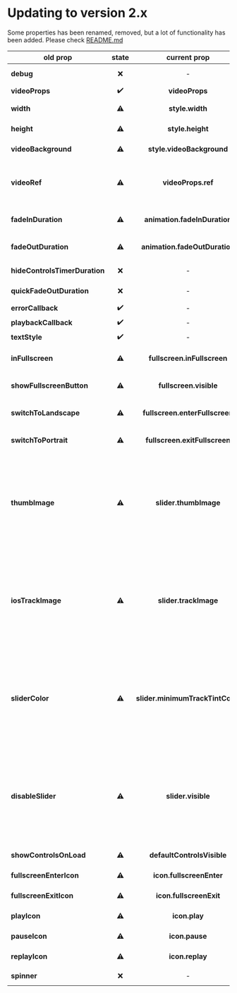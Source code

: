 # Updating to version 2.x

Some properties has been renamed, removed, but a lot of functionality has been added. Please check [README.md](https://github.com/ihmpavel/expo-video-player/tree/master/README.md)

old prop | state | current prop | description
---- | :--: | :-----: | -----------
**debug** | ❌ | - | This prop has been removed
**videoProps** | ✔️ | **videoProps** | Not changed
**width** | ⚠️ | **style.width** | Prop now lives in the object `style`
**height** | ⚠️ | **style.height** | Prop now lives in the object `style`
**videoBackground** | ⚠️ | **style.videoBackground** | Prop now lives in the object `style`
**videoRef** | ⚠️ | **videoProps.ref** | Prop now lives in the object `videoProps`. See usage in the [example-app](https://github.com/ihmpavel/expo-video-player/tree/master/example-app/App.tsx)
**fadeInDuration** | ⚠️ | **animation.fadeInDuration** | Prop now lives in the object `animation`
**fadeOutDuration** | ⚠️ | **animation.fadeOutDuration** | Prop now lives in the object `animation`
**hideControlsTimerDuration** | ❌ | - | Prop has been removed
**quickFadeOutDuration** | ❌ | - | Prop has been removed
**errorCallback** | ✔️ | - | Not changed
**playbackCallback** | ✔️ | - | Not changed
**textStyle** | ✔️ | - | Not changed
**inFullscreen** | ⚠️ | **fullscreen.inFullscreen** | Prop now lives in the object `fullscreen`
**showFullscreenButton** | ⚠️ | **fullscreen.visible** | Prop now lives in the object `fullscreen`
**switchToLandscape** | ⚠️ | **fullscreen.enterFullscreen** | Prop now lives in the object `fullscreen`
**switchToPortrait** | ⚠️ | **fullscreen.exitFullscreen** | Prop now lives in the object `fullscreen`
**thumbImage** | ⚠️ | **slider.thumbImage** | Prop now lives in the object `slider`. You can use any of the props (except `ref`, `value`, `onSlidingStart` and `onSlidingComplete`) from [@react-native-community/slider](https://github.com/callstack/react-native-slider)
**iosTrackImage** | ⚠️ | **slider.trackImage** | Prop now lives in the object `slider`. You can use any of the props (except `ref`, `value`, `onSlidingStart` and `onSlidingComplete`) from [@react-native-community/slider](https://github.com/callstack/react-native-slider)
**sliderColor** | ⚠️ | **slider.minimumTrackTintColor** | Prop now lives in the object `slider`. You can use any of the props (except `ref`, `value`, `onSlidingStart` and `onSlidingComplete`) from [@react-native-community/slider](https://github.com/callstack/react-native-slider)
**disableSlider** | ⚠️ | **slider.visible** | Prop now lives in the object `slider`. You can use any of the props (except `ref`, `value`, `onSlidingStart` and `onSlidingComplete`) from [@react-native-community/slider](https://github.com/callstack/react-native-slider)
**showControlsOnLoad** | ⚠️ | **defaultControlsVisible** | Prop has been renamed
**fullscreenEnterIcon** | ⚠️ | **icon.fullscreenEnter** | Prop now lives in the object `icon`
**fullscreenExitIcon** | ⚠️ | **icon.fullscreenExit** | Prop now lives in the object `icon`
**playIcon** | ⚠️ | **icon.play** | Prop now lives in the object `icon`
**pauseIcon** | ⚠️ | **icon.pause** | Prop now lives in the object `icon`
**replayIcon** | ⚠️ | **icon.replay** | Prop now lives in the object `icon`
**spinner** | ❌ | - | You can use prop `activityIndicator`
